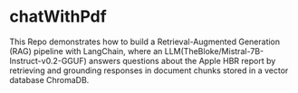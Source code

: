 # chatWithPdf
This Repo demonstrates how to build a Retrieval-Augmented Generation (RAG) pipeline with LangChain, where an LLM(TheBloke/Mistral-7B-Instruct-v0.2-GGUF)  answers questions about the Apple HBR report by retrieving and grounding responses in document chunks stored in a vector database ChromaDB.  
